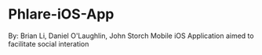 # Phlare-iOS-App
By: Brian Li, Daniel O'Laughlin, John Storch
Mobile iOS Application aimed to facilitate social interation
